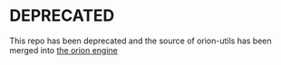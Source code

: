 # DEPRECATED
This repo has been deprecated and the source of orion-utils has been merged into [the orion engine](https://github.com/sarpsenturk/orion-engine)
